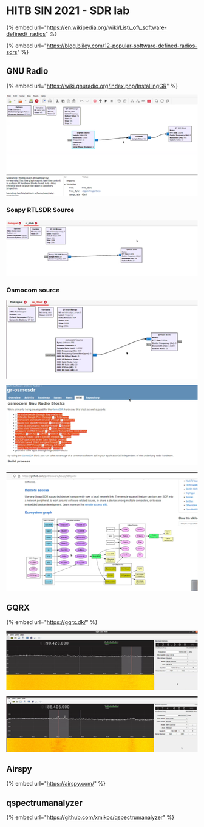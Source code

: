 # HITB SIN 2021 - SDR lab

{% embed url="https://en.wikipedia.org/wiki/List\_of\_software-defined\_radios" %}

{% embed url="https://blog.bliley.com/12-popular-software-defined-radios-sdrs" %}

## GNU Radio

{% embed url="https://wiki.gnuradio.org/index.php/InstallingGR" %}

![](../.gitbook/assets/image%20%289%29.png)

### Soapy RTLSDR Source

![](../.gitbook/assets/image%20%2811%29.png)

### Osmocom source

![](../.gitbook/assets/image%20%285%29.png)

![](../.gitbook/assets/image%20%286%29.png)

![](../.gitbook/assets/image%20%2810%29.png)

## GQRX

{% embed url="https://gqrx.dk/" %}

![](../.gitbook/assets/image%20%288%29.png)

![](../.gitbook/assets/image%20%2812%29.png)

## Airspy

{% embed url="https://airspy.com/" %}

## qspectrumanalyzer

{% embed url="https://github.com/xmikos/qspectrumanalyzer" %}



